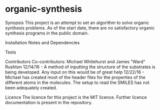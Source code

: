 # organic-synthesis
Synopsis
  This project is an attempt to set an algorithm to solve organic synthesis problems. As of the start date,
  there are no satisfactory organic synthesis programs in the public domain.
  
Installation Notes and Dependencies

Tests


Contributors
  Co-contributors: Michael Whitehurst and James "Ward" Rushton
  12/14/16 - A method of inputting the structure of the substrates is being developed. Any input on this would be of great help
  12/22/16 - Michael has created most of the header files for the properties of the different atoms in the molecules. The setup to read the SMILES has not been adequately created.
 
Licence
  The licence for this project is the MIT licence. Further licence documentation is present in the repository.
